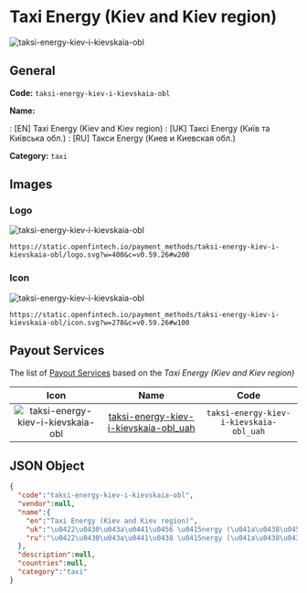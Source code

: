
# Taxi Energy (Kiev and Kiev region) 
![taksi-energy-kiev-i-kievskaia-obl](https://static.openfintech.io/payment_methods/taksi-energy-kiev-i-kievskaia-obl/logo.svg?w=400&c=v0.59.26#w200)  

## General 
**Code:** `taksi-energy-kiev-i-kievskaia-obl` 
 
**Name:** 
 
:	[EN] Taxi Energy (Kiev and Kiev region) 
:	[UK] Таксі Еnergy (Київ та Київська обл.) 
:	[RU] Такси Еnergy (Киев и Киевская обл.) 
 
**Category:** `taxi` 
 

## Images 

### Logo 
![taksi-energy-kiev-i-kievskaia-obl](https://static.openfintech.io/payment_methods/taksi-energy-kiev-i-kievskaia-obl/logo.svg?w=400&c=v0.59.26#w200)  

```
https://static.openfintech.io/payment_methods/taksi-energy-kiev-i-kievskaia-obl/logo.svg?w=400&c=v0.59.26#w200
```  

### Icon 
![taksi-energy-kiev-i-kievskaia-obl](https://static.openfintech.io/payment_methods/taksi-energy-kiev-i-kievskaia-obl/icon.svg?w=278&c=v0.59.26#w100)  

```
https://static.openfintech.io/payment_methods/taksi-energy-kiev-i-kievskaia-obl/icon.svg?w=278&c=v0.59.26#w100
```  

## Payout Services 
 
The list of [Payout Services](/payout-services/) based on the _Taxi Energy (Kiev and Kiev region)_ 

|Icon|Name|Code| 
|:---:|:---:|:---:| 
|![taksi-energy-kiev-i-kievskaia-obl](https://static.openfintech.io/payout_methods/taksi-energy-kiev-i-kievskaia-obl/icon.svg?w=278&c=v0.59.26#w40) |[taksi-energy-kiev-i-kievskaia-obl_uah](/payout-services/taksi-energy-kiev-i-kievskaia-obl_uah/)|`taksi-energy-kiev-i-kievskaia-obl_uah`| 
 

## JSON Object 

```json
{
  "code":"taksi-energy-kiev-i-kievskaia-obl",
  "vendor":null,
  "name":{
    "en":"Taxi Energy (Kiev and Kiev region)",
    "uk":"\u0422\u0430\u043a\u0441\u0456 \u0415nergy (\u041a\u0438\u0457\u0432 \u0442\u0430 \u041a\u0438\u0457\u0432\u0441\u044c\u043a\u0430 \u043e\u0431\u043b.)",
    "ru":"\u0422\u0430\u043a\u0441\u0438 \u0415nergy (\u041a\u0438\u0435\u0432 \u0438 \u041a\u0438\u0435\u0432\u0441\u043a\u0430\u044f \u043e\u0431\u043b.)"
  },
  "description":null,
  "countries":null,
  "category":"taxi"
}
```  
